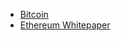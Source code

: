 - [Bitcoin](https://bitcoin.org/bitcoin.pdf)
- [Ethereum Whitepaper](https://ethereum.org/en/whitepaper/)